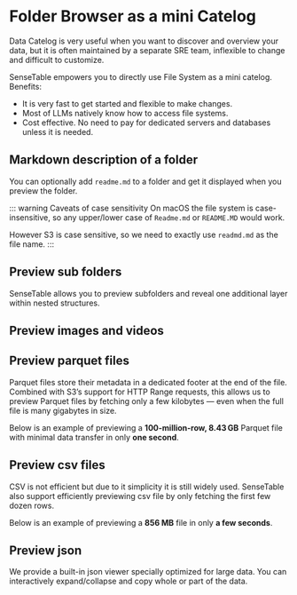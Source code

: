 # Folder Browser as a mini Catelog

Data Catelog is very useful when you want to discover and overview your data, but it is often maintained by a separate SRE team, inflexible to change and difficult to customize.

SenseTable empowers you to directly use File System as a mini catelog. Benefits:

- It is very fast to get started and flexible to make changes.
- Most of LLMs natively know how to access file systems.
- Cost effective. No need to pay for dedicated servers and databases unless it is needed.



## Markdown description of a folder

You can optionally add `readme.md` to a folder and get it displayed when you preview the folder.

<ThemedImage src="/images/folder_browser/markdown_readme.jpg"/>


::: warning Caveats of case sensitivity
On macOS the file system is case-insensitive, so any upper/lower case of `Readme.md` or `README.MD` would work.

However S3 is case sensitive, so we need to exactly use `readmd.md` as the file name.
:::

## Preview sub folders

SenseTable allows you to preview subfolders and reveal one additional layer within nested structures.

<ThemedImage src="/images/folder_browser/preview_folder.jpg"/>


## Preview images and videos

<ThemedImage src="/images/folder_browser/preview_images.jpg"/>



## Preview parquet files

Parquet files store their metadata in a dedicated footer at the end of the file. Combined with S3’s support for HTTP Range requests, this allows us to preview Parquet files by fetching only a few kilobytes — even when the full file is many gigabytes in size.

Below is an example of previewing a **100-million-row, 8.43 GB** Parquet file with minimal data transfer in only **one second**.

<ThemedImage src="/images/folder_browser/preview_parquet.jpg"/>


## Preview csv files

CSV is not efficient but due to it simplicity it is still widely used.
SenseTable also support efficiently previewing csv file by only fetching the first few dozen rows.

Below is an example of previewing a **856 MB** file in only **a few seconds**.

<ThemedImage src="/images/folder_browser/preview_csv.jpg"/>

## Preview json
We provide a built-in json viewer specially optimized for large data.
You can interactively expand/collapse and copy whole or part of the data.


<ThemedImage src="/images/folder_browser/preview_json.jpg"/>
